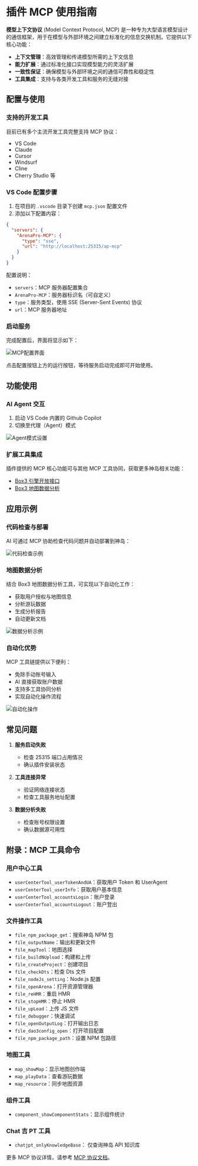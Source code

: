 # 插件 MCP 使用指南

**模型上下文协议** (Model Context Protocol, MCP) 是一种专为大型语言模型设计的通信框架，用于在模型与外部环境之间建立标准化的信息交换机制。它提供以下核心功能：

- **上下文管理**：高效管理和传递模型所需的上下文信息
- **能力扩展**：通过标准化接口实现模型能力的灵活扩展
- **一致性保证**：确保模型与外部环境之间的通信可靠性和稳定性
- **工具集成**：支持与各类开发工具和服务的无缝对接

## 配置与使用

### 支持的开发工具

目前已有多个主流开发工具完整支持 MCP 协议：

- VS Code
- Claude
- Cursor
- Windsurf
- Cline
- Cherry Studio
  等

### VS Code 配置步骤

1. 在项目的 `.vscode` 目录下创建 `mcp.json` 配置文件
2. 添加以下配置内容：

```json
{
  "servers": {
    "ArenaPro-MCP": {
      "type": "sse",
      "url": "http://localhost:25315/ap-mcp"
    }
  }
}
```

配置说明：

- `servers`：MCP 服务器配置集合
- `ArenaPro-MCP`：服务器标识名（可自定义）
- `type`：服务类型，使用 SSE (Server-Sent Events) 协议
- `url`：MCP 服务器地址

### 启动服务

完成配置后，界面将显示如下：

![MCP配置界面](/QQ20250412-221652.png)

点击配置按钮上方的运行按钮，等待服务启动完成即可开始使用。

## 功能使用

### AI Agent 交互

1. 启动 VS Code 内置的 Github Copilot
2. 切换至代理（Agent）模式

![Agent模式设置](/QQ20250412-222246.png)

### 扩展工具集成

插件提供的 MCP 核心功能可与其他 MCP 工具协同，获取更多神岛相关功能：

- [Box3 引擎开放接口](https://smithery.ai/server/@box3lab/engine-openapi-mcp)
- [Box3 地图数据分析](https://smithery.ai/server/@box3lab/statistics-mcp)

## 应用示例

### 代码检查与部署

AI 可通过 MCP 协助检查代码问题并自动部署到神岛：

![代码检查示例](https://static.codemao.cn/pickduck/SJQxilOA1x.gif?hash=Fo5PI5QZP3YKMoUZo-CXFI30XHkP)

### 地图数据分析

结合 Box3 地图数据分析工具，可实现以下自动化工作：

- 获取用户授权与地图信息
- 分析游玩数据
- 生成分析报告
- 自动更新文档

![数据分析示例](/419F2BE1F44CDB9812CB971DAC5CDFDF.png)

### 自动化优势

MCP 工具链提供以下便利：

- 免除手动账号输入
- AI 直接获取账户数据
- 支持多工具协同分析
- 实现自动化操作流程

![自动化操作](/7df41d84744463e77966d199a0276aff.png)

## 常见问题

1. **服务启动失败**

   - 检查 25315 端口占用情况
   - 确认插件安装状态

2. **工具连接异常**

   - 验证网络连接状态
   - 检查工具服务地址配置

3. **数据分析失败**
   - 检查账号权限设置
   - 确认数据源可用性

## 附录：MCP 工具命令

### 用户中心工具

- `userCenterTool_userTokenAndUA`：获取用户 Token 和 UserAgent
- `userCenterTool_userInfo`：获取用户基本信息
- `userCenterTool_accountsLogin`：账户登录
- `userCenterTool_accountsLogout`：账户登出

### 文件操作工具

- `file_npm_package_get`：搜索神岛 NPM 包
- `file_outputName`：输出和更新文件
- `file_mapTool`：地图选择
- `file_buildNUpload`：构建和上传
- `file_createProject`：创建项目
- `file_checkDts`：检查 Dts 文件
- `file_nodeJs_setting`：Node.js 配置
- `file_openArena`：打开资源管理器
- `file_reHMR`：重启 HMR
- `file_stopHMR`：停止 HMR
- `file_upLoad`：上传 JS 文件
- `file_debugger`：快速调试
- `file_openOutputLog`：打开输出日志
- `file_dao3config_open`：打开项目配置
- `file_npm_package_path`：设置 NPM 包路径

### 地图工具

- `map_showMap`：显示地图创作端
- `map_playData`：查看游玩数据
- `map_resource`：同步地图资源

### 组件工具

- `component_showComponentStats`：显示组件统计

### Chat 吉 PT 工具

- `chatjpt_onlyKnowledgeBase`： 仅查询神岛 API 知识库

更多 MCP 协议详情，请参考 [MCP 协议文档](https://modelcontextprotocol.io)。

